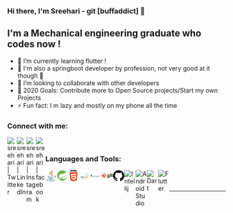 ### Hi there, I'm Sreehari - git [buffaddict] 👋


## I'm a Mechanical engineering graduate who codes now ! 

- 🔭 I’m currently learning flutter !
- 🌱 I'm also a springboot developer by profession, not very good at it though 🤣
- 👯 I’m looking to collaborate with other developers
- 🥅 2020 Goals: Contribute more to Open Source projects/Start my own Projects
- ⚡ Fun fact: I m lazy and mostly on my phone all the time

### Connect with me:

[<img align="left" alt="sreehari | Twitter" width="22px" src="https://cdn.jsdelivr.net/npm/simple-icons@v3/icons/twitter.svg" />][twitter]
[<img align="left" alt="sreehari | LinkedIn" width="22px" src="https://cdn.jsdelivr.net/npm/simple-icons@v3/icons/linkedin.svg" />][linkedin]
[<img align="left" alt="sreehari | Instagram" width="22px" src="https://cdn.jsdelivr.net/npm/simple-icons@v3/icons/instagram.svg" />][instagram]
[<img align="left" alt="sreehari | facebook" width="22px" src="https://cdn.jsdelivr.net/npm/simple-icons@v3/icons/facebook.svg" />][facebook]

<br />

### Languages and Tools:

<img align="left" alt="java" width="26px" src="https://raw.githubusercontent.com/github/explore/80688e429a7d4ef2fca1e82350fe8e3517d3494d/topics/java/java.png" />
<img align="left" alt="Springboot" width="26px" src="https://raw.githubusercontent.com/github/explore/80688e429a7d4ef2fca1e82350fe8e3517d3494d/topics/spring-boot/spring-boot.png" />
<img align="left" alt="HTML" width="26px" src="https://raw.githubusercontent.com/github/explore/80688e429a7d4ef2fca1e82350fe8e3517d3494d/topics/html/html.png" />
<img align="left" alt="MySQL" width="26px" src="https://raw.githubusercontent.com/github/explore/80688e429a7d4ef2fca1e82350fe8e3517d3494d/topics/mysql/mysql.png" />
<img align="left" alt="MongoDB" width="26px" src="https://raw.githubusercontent.com/github/explore/80688e429a7d4ef2fca1e82350fe8e3517d3494d/topics/mongodb/mongodb.png" />
<img align="left" alt="Git" width="26px" src="https://raw.githubusercontent.com/github/explore/80688e429a7d4ef2fca1e82350fe8e3517d3494d/topics/git/git.png" />
<img align="left" alt="GitHub" width="26px" src="https://raw.githubusercontent.com/github/explore/78df643247d429f6cc873026c0622819ad797942/topics/github/github.png" />
<img align="left" alt="Intellij" width="26px" src="https://resources.jetbrains.com/storage/products/intellij-idea/img/meta/intellij-idea_logo_300x300.png" />
<img align="left" alt="AndroidStudio" width="26px" src="https://e7.pngegg.com/pngimages/312/73/png-clipart-android-studio-integrated-development-environment-software-build-intellij-idea-studio-studio-logo.png" />
<img align="left" alt="Dart" width="26px" src="https://w7.pngwing.com/pngs/666/815/png-transparent-dart-google-chrome-web-application-flutter-darts-blue-angle-triangle.png" />
<img align="left" alt="Flutter" width="26px" src="https://www.kindpng.com/picc/m/355-3557482_flutter-logo-png-transparent-png.png" />

<br />
<br />

---

[twitter]: https://twitter.com/ktsreehari1
[instagram]: https://www.instagram.com/ktsreehari9
[linkedin]: https://www.linkedin.com/in/sreeharikt1
[facebook]: https://www.facebook.com/sreeharinambiarkt
